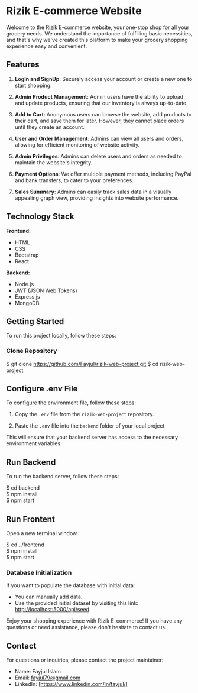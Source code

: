 # Rizik E-commerce Website

Welcome to the Rizik E-commerce website, your one-stop shop for all your grocery needs. We understand the importance of fulfilling basic necessities, and that's why we've created this platform to make your grocery shopping experience easy and convenient.

## Features

1. **LogIn and SignUp**: Securely access your account or create a new one to start shopping.

2. **Admin Product Management**: Admin users have the ability to upload and update products, ensuring that our inventory is always up-to-date.

3. **Add to Cart**: Anonymous users can browse the website, add products to their cart, and save them for later. However, they cannot place orders until they create an account.

4. **User and Order Management**: Admins can view all users and orders, allowing for efficient monitoring of website activity.

5. **Admin Privileges**: Admins can delete users and orders as needed to maintain the website's integrity.

6. **Payment Options**: We offer multiple payment methods, including PayPal and bank transfers, to cater to your preferences.

7. **Sales Summary**: Admins can easily track sales data in a visually appealing graph view, providing insights into website performance.

## Technology Stack

**Frontend:**
- HTML
- CSS
- Bootstrap
- React

**Backend:**
- Node.js
- JWT (JSON Web Tokens)
- Express.js
- MongoDB

## Getting Started

To run this project locally, follow these steps:

### Clone Repository


$ git clone https://github.com/Fayjul/rizik-web-project.git
$ cd rizik-web-project

## Configure .env File

To configure the environment file, follow these steps:

1. Copy the `.env` file from the `rizik-web-project` repository.

2. Paste the `.env` file into the `backend` folder of your local project.

This will ensure that your backend server has access to the necessary environment variables.

## Run Backend

To run the backend server, follow these steps:

$ cd backend </br>
$ npm install</br>
$ npm start

## Run Frontent

Open a new terminal window.:

$ cd ../frontend</br>
$ npm install</br>
$ npm start

### Database Initialization

If you want to populate the database with initial data:

- You can manually add data.
- Use the provided initial dataset by visiting this link: [http://localhost:5000/api/seed](http://localhost:5000/api/seed).

Enjoy your shopping experience with Rizik E-commerce! If you have any questions or need assistance, please don't hesitate to contact us.

## Contact

For questions or inquiries, please contact the project maintainer:

- Name: Fayjul Islam
- Email: fayjul79@gmail.com
- LinkedIn: [https://www.linkedin.com/in/fayjul/]

